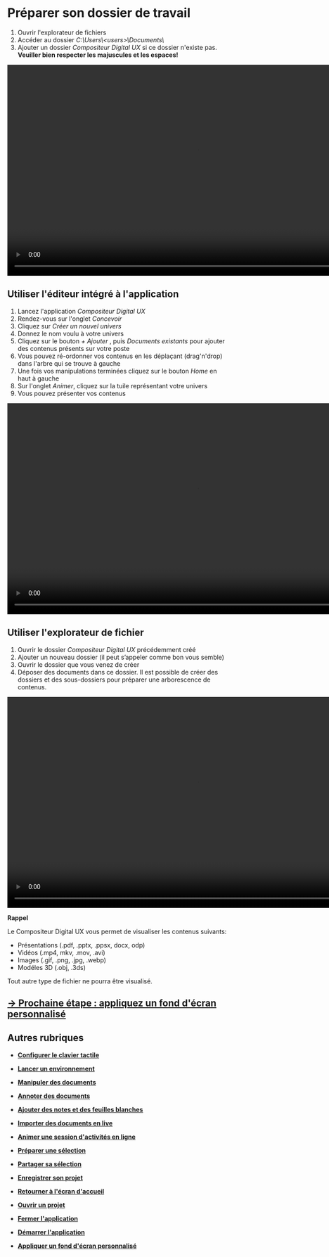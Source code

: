 # Préparer son dossier de travail 

1. Ouvrir l'explorateur de fichiers
2. Accéder au dossier *C:\Users\\\<users>\Documents\\*
3. Ajouter un dossier *Compositeur Digital UX* si ce dossier n'existe pas. **Veuiller bien respecter les majuscules et les espaces!**


<video controls muted loop autoplay width="864" height="480">
	<source src="./media/create-cdux-folder1.mp4" type="video/mp4">
</video>

## Utiliser l'éditeur intégré à l'application

1. Lancez l'application *Compositeur Digital UX*
2. Rendez-vous sur l'onglet *Concevoir*
3. Cliquez sur *Créer un nouvel univers*
4. Donnez le nom voulu à votre univers
5. Cliquez sur le bouton *+ Ajouter* , puis *Documents existants* pour ajouter des contenus présents sur votre poste
6. Vous pouvez ré-ordonner vos contenus en les déplaçant (drag'n'drop) dans l'arbre qui se trouve à gauche
7. Une fois vos manipulations terminées cliquez sur le bouton *Home* en haut à gauche
8. Sur l'onglet *Animer*, cliquez sur la tuile représentant votre univers
9. Vous pouvez présenter vos contenus

<video controls muted loop autoplay width="864" height="480">
	<source src="./media/create-universe-designer1.mp4" type="video/mp4">
</video>

## Utiliser l'explorateur de fichier

1. Ouvrir le dossier *Compositeur Digital UX* précédemment créé
2. Ajouter un nouveau dossier (il peut s’appeler comme bon vous semble)
3. Ouvrir le dossier que vous venez de créer
4. Déposer des documents dans ce dossier. Il est possible de créer des dossiers et des sous-dossiers pour préparer une arborescence de contenus.

<video controls muted loop autoplay width="864" height="480">
	<source src="./media/create-universe-windows-explorer1.mp4" type="video/mp4">
</video>

**Rappel**

Le Compositeur Digital UX vous permet de visualiser les contenus suivants:
- Présentations (.pdf, .pptx, .ppsx, docx, odp)
- Vidéos (.mp4, mkv, .mov, .avi)
- Images (.gif, .png, .jpg, .webp)
- Modéles 3D (.obj, .3ds)

Tout autre type de fichier ne pourra être visualisé.


## [&rarr; Prochaine étape : appliquez un fond d'écran personnalisé](./change-background.md)

## Autres rubriques
* [**Configurer le clavier tactile**](./clavier-tactile.md)
* [**Lancer un environnement**](./new-universe.md)
* [**Manipuler des documents**](./manipulate-doc.md)
* [**Annoter des documents**](./annotate.md)
* [**Ajouter des notes et des feuilles blanches**](./add-notes.md)
* [**Importer des documents en live**](./import-docs.md)
* [**Animer une session d'activités en ligne**](./companion.md)
* [**Préparer une sélection**](./prepare-selection.md)
* [**Partager sa sélection**](./share-selection.md)
* [**Enregistrer son projet**](./save-project.md)
* [**Retourner à l'écran d'accueil**](./back-home.md)
* [**Ouvrir un projet**](./open-project.md)
* [**Fermer l'application**](./close-app.md)

* [**Démarrer l'application**](./start-app.md)

* [**Appliquer un fond d'écran personnalisé**](./change-background.md)
